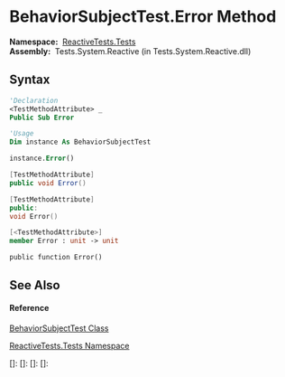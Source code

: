 # BehaviorSubjectTest.Error Method

**Namespace:**  [ReactiveTests.Tests](ReactiveTests.Tests\ReactiveTests.Tests.md)  
**Assembly:**  Tests.System.Reactive (in Tests.System.Reactive.dll)

## Syntax

```vb
'Declaration
<TestMethodAttribute> _
Public Sub Error
```

```vb
'Usage
Dim instance As BehaviorSubjectTest

instance.Error()
```

```csharp
[TestMethodAttribute]
public void Error()
```

```c++
[TestMethodAttribute]
public:
void Error()
```

```fsharp
[<TestMethodAttribute>]
member Error : unit -> unit 
```

```jscript
public function Error()
```

## See Also

#### Reference

[BehaviorSubjectTest Class](BehaviorSubjectTest\BehaviorSubjectTest.md)

[ReactiveTests.Tests Namespace](ReactiveTests.Tests\ReactiveTests.Tests.md)

[]: 
[]: 
[]: 
[]: 